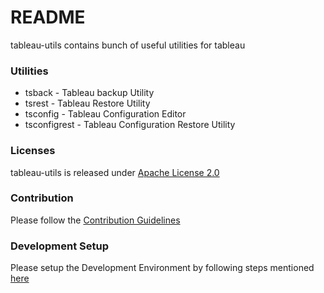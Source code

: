 # README #

tableau-utils contains bunch of useful utilities for tableau

### Utilities ###

* tsback - Tableau backup Utility
* tsrest - Tableau Restore Utility
* tsconfig - Tableau Configuration Editor
* tsconfigrest - Tableau Configuration Restore Utility

### Licenses ###

tableau-utils is released under [Apache License 2.0](https://github.com/sgsshankar/tableau-utils/blob/master/LICENSE)

### Contribution ###

Please follow the [Contribution Guidelines](https://github.com/sgsshankar/tableau-utils/blob/master/CONTRIBUTE.MD)

### Development Setup ###

Please setup the Development Environment by following steps mentioned [here](https://github.com/sgsshankar/tableau-utils/blob/master/DEVELOPMENT.MD)
